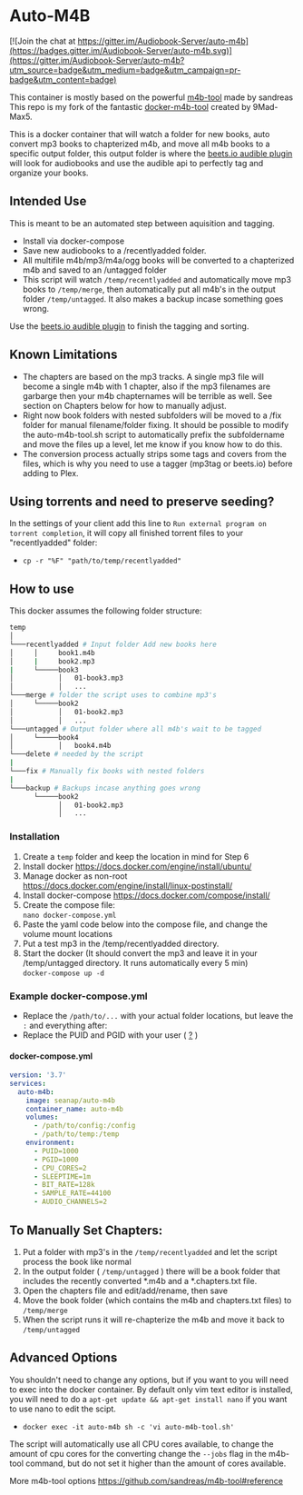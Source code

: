 # Auto-M4B

[![Join the chat at https://gitter.im/Audiobook-Server/auto-m4b](https://badges.gitter.im/Audiobook-Server/auto-m4b.svg)](https://gitter.im/Audiobook-Server/auto-m4b?utm_source=badge&utm_medium=badge&utm_campaign=pr-badge&utm_content=badge)

This container is mostly based on the powerful [m4b-tool](https://github.com/sandreas/m4b-tool) made by sandreas  
This repo is my fork of the fantastic [docker-m4b-tool](https://github.com/9Mad-Max5/docker-m4b-tool) created by 9Mad-Max5. 

This is a docker container that will watch a folder for new books, auto convert mp3 books to chapterized m4b, and move all m4b books to a specific output folder, this output folder is where the [beets.io audible plugin](https://github.com/seanap/beets-audible) will look for audiobooks and use the audible api to perfectly tag and organize your books.

## Intended Use
This is meant to be an automated step between aquisition and tagging.
* Install via docker-compose 
* Save new audiobooks to a /recentlyadded folder.
* All multifile m4b/mp3/m4a/ogg books will be converted to a chapterized m4b and saved to an /untagged folder  
* This script will watch `/temp/recentlyadded` and automatically move mp3 books to `/temp/merge`, then automatically put all m4b's in the output folder `/temp/untagged`.  It also makes a backup incase something goes wrong.

Use the [beets.io audible plugin](https://github.com/seanap/beets-audible) to finish the tagging and sorting.

## Known Limitations

* The chapters are based on the mp3 tracks. A single mp3 file will become a single m4b with 1 chapter, also if the mp3 filenames are garbarge then your m4b chapternames will be terrible as well.  See section on Chapters below for how to manually adjust.  
* Right now book folders with nested subfolders will be moved to a /fix folder for manual filename/folder fixing.  It should be possible to modify the auto-m4b-tool.sh script to automatically prefix the subfoldername and move the files up a level, let me know if you know how to do this.  
* The conversion process actually strips some tags and covers from the files, which is why you need to use a tagger (mp3tag or beets.io) before adding to Plex.


## Using torrents and need to preserve seeding?
In the settings of your client add this line to `Run external program on torrent completion`, it will copy all finished torrent files to your "recentlyadded" folder:
* `cp -r "%F" "path/to/temp/recentlyadded"`

## How to use
This docker assumes the following folder structure:

```sh
temp
│
└───recentlyadded # Input folder Add new books here
│     │     book1.m4b
│     |     book2.mp3
|     └─────book3
│           │   01-book3.mp3
│           │   ... 
└───merge # folder the script uses to combine mp3's
│     └─────book2
│           │   01-book2.mp3
│           │   ...
└───untagged # Output folder where all m4b's wait to be tagged
│     └─────book4
│           │   book4.m4b
└───delete # needed by the script
|
└───fix # Manually fix books with nested folders
|
└───backup # Backups incase anything goes wrong
      └─────book2
            │   01-book2.mp3
            │   ... 
```

### Installation

1. Create a `temp` folder and keep the location in mind for Step 6 
2. Install docker https://docs.docker.com/engine/install/ubuntu/
3. Manage docker as non-root https://docs.docker.com/engine/install/linux-postinstall/
4. Install docker-compose https://docs.docker.com/compose/install/
5. Create the compose file:  
    `nano docker-compose.yml`
6. Paste the yaml code below into the compose file, and change the volume mount locations
7. Put a test mp3 in the /temp/recentlyadded directory.
8. Start the docker (It should convert the mp3 and leave it in your /temp/untagged directory. It runs automatically every 5 min)  
    `docker-compose up -d`
### Example docker-compose.yml
*  Replace the `/path/to/...` with your actual folder locations, but leave the `:` and everything after:  
*  Replace the PUID and PGID with your user ( [?](https://www.carnaghan.com/knowledge-base/how-to-find-your-uiduserid-and-gidgroupid-in-linux-via-the-command-line/) )
#### docker-compose.yml
```yaml
version: '3.7'
services:
  auto-m4b:
    image: seanap/auto-m4b
    container_name: auto-m4b
    volumes:
      - /path/to/config:/config
      - /path/to/temp:/temp
    environment:
      - PUID=1000
      - PGID=1000
      - CPU_CORES=2
      - SLEEPTIME=1m
      - BIT_RATE=128k
      - SAMPLE_RATE=44100
      - AUDIO_CHANNELS=2
```

## To Manually Set Chapters:
1. Put a folder with mp3's in the `/temp/recentlyadded` and let the script process the book like normal
2. In the output folder ( `/temp/untagged` ) there will be a book folder that includes the recently converted *.m4b and a *.chapters.txt file.
3. Open the chapters file and edit/add/rename, then save
4. Move the book folder (which contains the m4b and chapters.txt files) to `/temp/merge`
5. When the script runs it will re-chapterize the m4b and move it back to `/temp/untagged`

## Advanced Options
You shouldn't need to change any options, but if you want to you will need to exec into the docker container. By default only vim text editor is installed, you will need to do a `apt-get update && apt-get install nano` if you want to use nano to edit the scipt.  
* `docker exec -it auto-m4b sh -c 'vi auto-m4b-tool.sh'`  

The script will automatically use all CPU cores available, to change the amount of cpu cores for the converting change the `--jobs` flag in the m4b-tool command, but do not set it higher than the amount of cores available.  

More m4b-tool options https://github.com/sandreas/m4b-tool#reference
